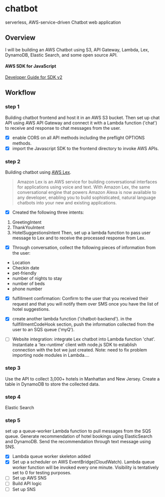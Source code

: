 # chatbot
serverless, AWS-service-driven Chatbot web application 

## Overview
I will be building an AWS Chatbot using S3, API Gateway, Lambda, Lex, DynamoDB, Elastic Search, and some open source API. 

#### AWS SDK for JavaScript  
[Developer Guide for SDK v2](https://docs.aws.amazon.com/sdk-for-javascript/v2/developer-guide/sqs-examples-send-receive-messages.html)

## Workflow 
### step 1
Building chatbot frontend and host it in an AWS S3 bucket. Then set up chat API using AWS API Gateway and connect it with a Lambda function ('chat') to receive and response to chat messages from the user. 
- [x] enable CORS on all API methods including the preflight OPTIONS methods. 
- [x] import the Javascript SDK to the frontend directory to invoke AWS APIs. 

### step 2
Building chatbot using [AWS Lex](https://docs.aws.amazon.com/lex/latest/dg/what-is.html). 

> Amazon Lex is an AWS service for building conversational interfaces for applications using voice and text. With Amazon Lex, the same conversational engine that powers Amazon Alexa is now available to any developer, enabling you to build sophisticated, natural language chatbots into your new and existing applications.

- [x] Created the following three intents: 
1. GreetingIntent
2. ThankYouIntent
3. HotelSuggestionsIntent
Then, set up a lambda function to pass user message to Lex and to receive the processed response from Lex.  

- [x] Through conversation, collect the following pieces of information from the user: 
* Location
* Checkin date
* pet-friendly
* number of nights to stay
* number of beds
* phone number
- [x] fulfillment confirmation: Confirm to the user that you received their request and that you will notify them over SMS once you have the list of hotel suggestions. 

- [x] create another lambda function ('chatbot-backend'). in the fullfillmentCodeHook section, push the information collected from the user to an SQS queue ('myQ'). 

- [ ] Website integration: integrate Lex chatbot into Lambda function 'chat'. Instantiate a 'lex-runtime' client with node.js SDK to establish connection with the bot we just created. 
Note: need to fix problem importing node modules in Lambda....

### step 3 
Use the API to collect 3,000+ hotels in Manhattan and New Jersey. Create a table in DynamoDB to store the collected data. 

### step 4 
Elastic Search

### step 5
set up a queue-worker Lambda function to pull messages from the SQS queue. Generate recommendation of hotel bookings using ElasticSearch and DynamoDB. Send the recommendation through text message using SNS. 
- [x] Lambda queue worker skeleton added
- [x] Set up a scheduler on AWS EventBridge(CloudWatch). Lambda queue worker function will be invoked every one minute. Visibility is tentatively set to 0 for testing purposes. 
- [ ] Set up AWS SNS
- [ ] Build API logic 
- [ ] Set up SNS 